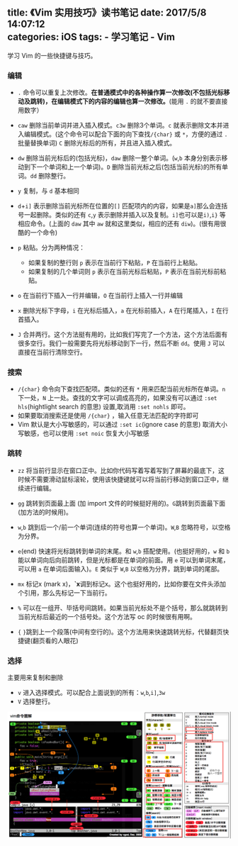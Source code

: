 title: 《Vim 实用技巧》读书笔记
date: 2017/5/8 14:07:12  
categories: iOS
tags: 
	- 学习笔记
	- Vim
---

学习 Vim 的一些快捷键与技巧。

<!--more-->

### 编辑

- `.` 命令可以重复上次修改。**在普通模式中的各种操作算一次修改(不包括光标移动及跳转)，在编辑模式下的内容的编辑也算一次修改。**(能用 `.` 的就不要直接用数字）


- `caw` 删除当前单词并进入插入模式。`c3w` 删除3个单词。`c` 就表示删除文本并进入编辑模式。(这个命令可以配合下面的向下查找`/{char}` 或 `*`，方便的通过 `. `批量替换单词) `C` 删除光标后的所有，并且进入插入模式。
- `dw` 删除当前光标后的(包括光标)，`daw` 删除一整个单词。(`w`,`b` 本身分别表示移动到下一个单词和上一个单词)。`D` 删除当前光标之后(包括当前光标)的所有单词。`dd` 删除整行。
- `y` 复制，与 `d` 基本相同
- `d`+`i]` 表示删除当前光标所在位置的`[]` 匹配项内的内容，如果是`a]`那么会连括号一起删除。类似的还有 `c`,`y` 表示删除并插入以及复制。`i]`也可以是`i)`,`i}` 等相应命令。(上面的 `daw` 其中 `aw` 就和这里类似，相应的还有 `diw`)。(很有用很酷的一个命令)
- `p` 粘贴。分为两种情况：
  - 如果复制的整行则 `p` 表示在当前行下粘贴，`P` 在当前行上粘贴。
  - 如果复制的几个单词则 `p` 表示在当前光标后粘贴，`P` 表示在当前光标前粘贴。
- `o` 在当前行下插入一行并编辑，`O` 在当前行上插入一行并编辑
- `x` 删除光标下字母，`i` 在光标后插入，`a` 在光标前插入，`A` 在行尾插入，`I` 在行首插入。
- `J` 合并两行。这个方法挺有用的，比如我们写完了一个方法，这个方法后面有很多空行。我们一般需要先将光标移动到下一行，然后不断 `dd`。使用 `J` 可以直接在当前行清除空行。


### 搜索

- `/{char}` 命令向下查找匹配项。类似的还有 `*` 用来匹配当前光标所在单词。`n` 下一处，`N` 上一处。查找的文字可以调成高亮的，如果没有可以通过 `:set hls`(hightlight search 的意思) 设置,取消用 `:set nohls` 即可。
- 如果要取消搜索还是使用 `/{char}` ，输入任意无法匹配的字符即可
- Vim 默认是大小写敏感的，可以通过 `:set ic`(ignore case 的意思) 取消大小写敏感，也可以使用 `:set noic` 恢复大小写敏感


### 跳转

- `zz` 将当前行显示在窗口正中。比如你代码写着写着写到了屏幕的最底下，这时候不需要滑动鼠标滚轮，使用该快捷键就可以将当前行移动到窗口正中，继续进行编辑。
- `gg` 跳转到页面最上面 (加 import 文件的时候挺好用的)。`G`跳转到页面最下面(加方法的时候用)。
- `w`,`b` 跳到后一个/前一个单词(连续的符号也算一个单词)。`W`,`B` 忽略符号，以空格为分界。


- `e`(end) 快速将光标跳转到单词的末尾。和 `w`,`b` 搭配使用。(也挺好用的，`w` 和 `b` 能以单词向后向前跳转，但是光标都是在单词的前面。用 `e` 可以到单词末尾，可以用 `a` 在单词后面输入)。`E` 类似于 `W`,`B` 以空格为分界，跳到单词的尾部。
- `mx` 标记x (mark x)，**`x**调到标记x。这个也挺好用的，比如你要在文件头添加个引用，那么先标记一下当前行。


- `%` 可以在一组开、毕括号间跳转。如果当前光标处不是个括号，那么就跳转到当前光标后最近的一个括号处。这个方法写 oc 的时候很有用啊。
- `{` `}`跳到上一个段落(中间有空行的)。这个方法用来快速跳转光标，代替翻页快捷键(翻页看的人眼花)




### 选择

主要用来复制和删除

- `v` 进入选择模式。可以配合上面说到的所有：`w`,`b`,`i]`,`3w`
- `V` 选择整行。



![XVim_2](https://github.com/zhang759740844/MyImgs/blob/master/MyBlog/XVim_2.png?raw=true)